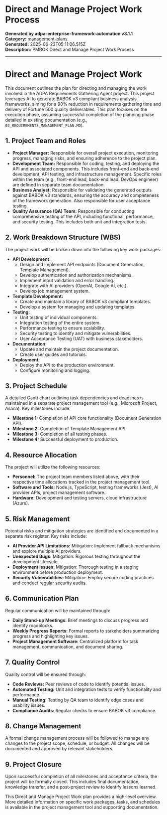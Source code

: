 # Direct and Manage Project Work Process

**Generated by adpa-enterprise-framework-automation v3.1.1**  
**Category:** management-plans  
**Generated:** 2025-06-23T05:11:06.515Z  
**Description:** PMBOK Direct and Manage Project Work Process

---

# Direct and Manage Project Work

This document outlines the plan for directing and managing the work involved in the ADPA Requirements Gathering Agent project.  This project leverages AI to generate BABOK v3 compliant business analysis frameworks, aiming for a 90% reduction in requirements gathering time and delivery of Fortune 500 quality deliverables.  This plan focuses on the execution phase, assuming successful completion of the planning phase detailed in existing documentation (e.g., `02_REQUIREMENTS_MANAGEMENT_PLAN.MD`).

## 1. Project Team and Roles

* **Project Manager:** Responsible for overall project execution, monitoring progress, managing risks, and ensuring adherence to the project plan.
* **Development Team:** Responsible for coding, testing, and deploying the API and associated components. This includes front-end and back-end development, API testing, and infrastructure management.  Specific roles within the team (e.g., front-end lead, back-end lead, DevOps engineer) are defined in separate team documentation.
* **Business Analyst:** Responsible for validating the generated outputs against BABOK v3 standards, ensuring the accuracy and completeness of the framework generation. Also responsible for user acceptance testing.
* **Quality Assurance (QA) Team:** Responsible for conducting comprehensive testing of the API, including functional, performance, and security testing.  This includes both unit and integration tests.


## 2. Work Breakdown Structure (WBS)

The project work will be broken down into the following key work packages:

* **API Development:**
    * Design and implement API endpoints (Document Generation, Template Management).
    * Develop authentication and authorization mechanisms.
    * Implement input validation and error handling.
    * Integrate with AI providers (OpenAI, Google AI, etc.).
    * Develop job management system.
* **Template Development:**
    * Create and maintain a library of BABOK v3 compliant templates.
    * Develop a system for managing and updating templates.
* **Testing:**
    * Unit testing of individual components.
    * Integration testing of the entire system.
    * Performance testing to ensure scalability.
    * Security testing to identify and mitigate vulnerabilities.
    * User Acceptance Testing (UAT) with business stakeholders.
* **Documentation:**
    * Update and maintain the project documentation.
    * Create user guides and tutorials.
* **Deployment:**
    * Deploy the API to the production environment.
    * Configure monitoring and logging.


## 3. Project Schedule

A detailed Gantt chart outlining task dependencies and deadlines is maintained in a separate project management tool (e.g., Microsoft Project, Asana).  Key milestones include:

* **Milestone 1:** Completion of API core functionality (Document Generation API).
* **Milestone 2:** Completion of Template Management API.
* **Milestone 3:** Completion of all testing phases.
* **Milestone 4:** Successful deployment to production.

## 4. Resource Allocation

The project will utilize the following resources:

* **Personnel:**  The project team members listed above, with their respective time allocations tracked in the project management tool.
* **Software and Tools:**  Node.js, TypeScript, testing frameworks (Jest), AI provider APIs, project management software.
* **Hardware:**  Development and testing servers, cloud infrastructure (Azure).


## 5. Risk Management

Potential risks and mitigation strategies are identified and documented in a separate risk register.  Key risks include:

* **AI Provider API Limitations:**  Mitigation:  Implement fallback mechanisms and explore multiple AI providers.
* **Unexpected Bugs:** Mitigation:  Rigorous testing throughout the development lifecycle.
* **Deployment Issues:** Mitigation:  Thorough testing in a staging environment before production deployment.
* **Security Vulnerabilities:** Mitigation:  Employ secure coding practices and conduct regular security audits.


## 6. Communication Plan

Regular communication will be maintained through:

* **Daily Stand-up Meetings:**  Brief meetings to discuss progress and identify roadblocks.
* **Weekly Progress Reports:**  Formal reports to stakeholders summarizing progress and highlighting key issues.
* **Project Management Software:**  Centralized platform for task management, communication, and document sharing.


## 7. Quality Control

Quality control will be ensured through:

* **Code Reviews:**  Peer reviews of code to identify potential issues.
* **Automated Testing:**  Unit and integration tests to verify functionality and performance.
* **Manual Testing:**  Testing by QA team to identify edge cases and usability issues.
* **Compliance Audits:**  Regular checks to ensure BABOK v3 compliance.


## 8. Change Management

A formal change management process will be followed to manage any changes to the project scope, schedule, or budget.  All changes will be documented and approved by relevant stakeholders.

## 9. Project Closure

Upon successful completion of all milestones and acceptance criteria, the project will be formally closed.  This includes final documentation, knowledge transfer, and a post-project review to identify lessons learned.


This Direct and Manage Project Work plan provides a high-level overview.  More detailed information on specific work packages, tasks, and schedules is available in the project management tool and supporting documentation.

